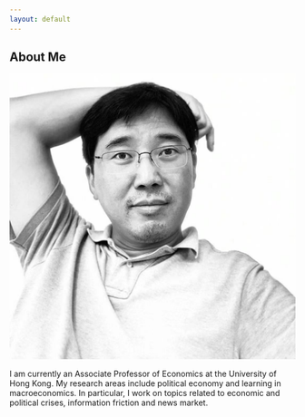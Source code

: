 ```yaml
---
layout: default
---
```


## About Me

<img class="profile-picture" src="/image/hengchen.jpeg">

I am currently an Associate Professor of Economics at the University of Hong Kong. My research areas include political economy and learning in macroeconomics. In particular, I work on topics related to economic and political crises, information friction and news market. 

